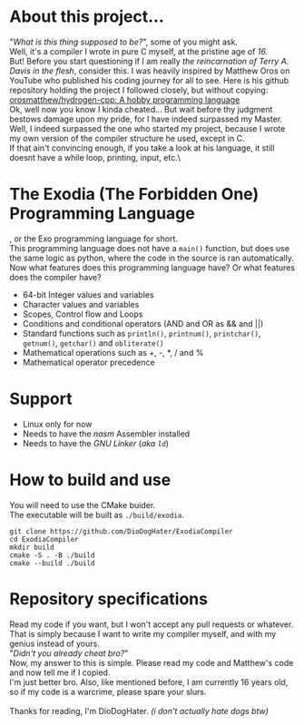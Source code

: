 # About this project...
"*What is this thing supposed to be?*", some of you might ask.\
Well, it's a compiler I wrote in pure C myself, at the pristine age of *16.*\
But! Before you start questioning if I am really *the reincarnation of Terry A. Davis in the flesh*, consider this.
I was heavily inspired by Matthew Oros on YouTube who published his coding journey for all to see.
Here is his github repository holding the project I followed closely, but without copying:\
[orosmatthew/hydrogen-cpp: A hobby programming language](https://github.com/orosmatthew/hydrogen-cpp)\
Ok, well now you know I kinda cheated... But wait before thy judgment bestows damage upon my pride, for I have indeed surpassed my Master.\
Well, I indeed surpassed the one who started my project, because I wrote my own version of the compiler structure he used, except in C.\
If that ain't convincing enough, if you take a look at his language, it still doesnt have a while loop, printing, input, etc.\

# The Exodia (The Forbidden One) Programming Language
, or the Exo programming language for short.\
This programming language does not have a `main()` function, but does use the same logic as python, where the code in the source is ran automatically.\
Now what features does this programming language have? Or what features does the compiler have?
- 64-bit Integer values and variables
- Character values and variables
- Scopes, Control flow and Loops
- Conditions and conditional operators (AND and OR as && and ||)
- Standard functions such as `println()`, `printnum()`, `printchar()`, `getnum()`, `getchar()` and `obliterate()`
- Mathematical operations such as +, -, \*, \/ and %
- Mathematical operator precedence

# Support
- Linux only for now
- Needs to have the *nasm* Assembler installed
- Needs to have the *GNU Linker* (*aka `ld`*)

# How to build and use
You will need to use the CMake buider.\
The executable will be built as `./build/exodia`.
```
git clone https://github.com/DioDogHater/ExodiaCompiler
cd ExodiaCompiler
mkdir build
cmake -S . -B ./build
cmake --build ./build
```

# Repository specifications
Read my code if you want, but I won't accept any pull requests or whatever.
That is simply because I want to write my compiler myself, and with my genius instead of yours.\
"*Didn't you already cheat bro?*"\
Now, my answer to this is simple. Please read my code and Matthew's code and now tell me if I copied.\
I'm just better bro. Also, like mentioned before, I am currently 16 years old, so if my code is a warcrime, please spare your slurs.\
\
Thanks for reading, I'm DioDogHater. *(i don't actually hate dogs btw)*
